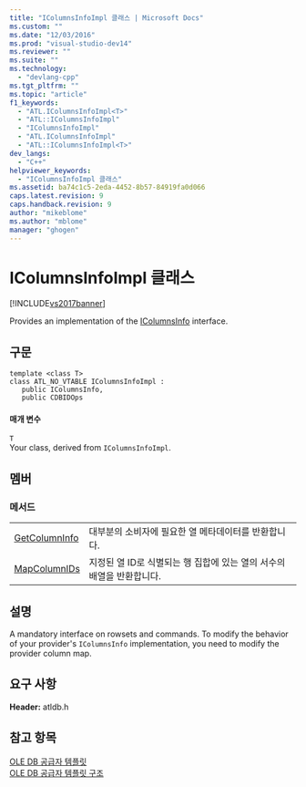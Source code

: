 ```yaml
---
title: "IColumnsInfoImpl 클래스 | Microsoft Docs"
ms.custom: ""
ms.date: "12/03/2016"
ms.prod: "visual-studio-dev14"
ms.reviewer: ""
ms.suite: ""
ms.technology: 
  - "devlang-cpp"
ms.tgt_pltfrm: ""
ms.topic: "article"
f1_keywords: 
  - "ATL.IColumnsInfoImpl<T>"
  - "ATL::IColumnsInfoImpl"
  - "IColumnsInfoImpl"
  - "ATL.IColumnsInfoImpl"
  - "ATL::IColumnsInfoImpl<T>"
dev_langs: 
  - "C++"
helpviewer_keywords: 
  - "IColumnsInfoImpl 클래스"
ms.assetid: ba74c1c5-2eda-4452-8b57-84919fa0d066
caps.latest.revision: 9
caps.handback.revision: 9
author: "mikeblome"
ms.author: "mblome"
manager: "ghogen"
---
```

# IColumnsInfoImpl 클래스
[!INCLUDE[vs2017banner](../../assembler/inline/includes/vs2017banner.md)]

Provides an implementation of the [IColumnsInfo](https://msdn.microsoft.com/en-us/library/ms724541.aspx) interface.  
  
## 구문  
  
```  
template <class T>  
class ATL_NO_VTABLE IColumnsInfoImpl :   
   public IColumnsInfo,    
   public CDBIDOps  
```  
  
#### 매개 변수  
 `T`  
 Your class, derived from `IColumnsInfoImpl`.  
  
## 멤버  
  
### 메서드  
  
|||  
|-|-|  
|[GetColumnInfo](../../data/oledb/icolumnsinfoimpl-getcolumninfo.md)|대부분의 소비자에 필요한 열 메타데이터를 반환합니다.|  
|[MapColumnIDs](../../data/oledb/icolumnsinfoimpl-mapcolumnids.md)|지정된 열 ID로 식별되는 행 집합에 있는 열의 서수의 배열을 반환합니다.|  
  
## 설명  
 A mandatory interface on rowsets and commands.  To modify the behavior of your provider's `IColumnsInfo` implementation, you need to modify the provider column map.  
  
## 요구 사항  
 **Header:** atldb.h  
  
## 참고 항목  
 [OLE DB 공급자 템플릿](../../data/oledb/ole-db-provider-templates-cpp.md)   
 [OLE DB 공급자 템플릿 구조](../../data/oledb/ole-db-provider-template-architecture.md)